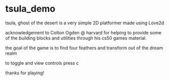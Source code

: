 # tsula_demo

tsula, ghost of the desert is a very simple 2D platformer made using Love2d

acknowledgement to Colton Ogden @ harvard for helping to provide some of the building blocks and utilities through his cs50 games material.

the goal of the game is to find four feathers and transform out of the dream realm

to toggle and view controls press c

thanks for playing!
